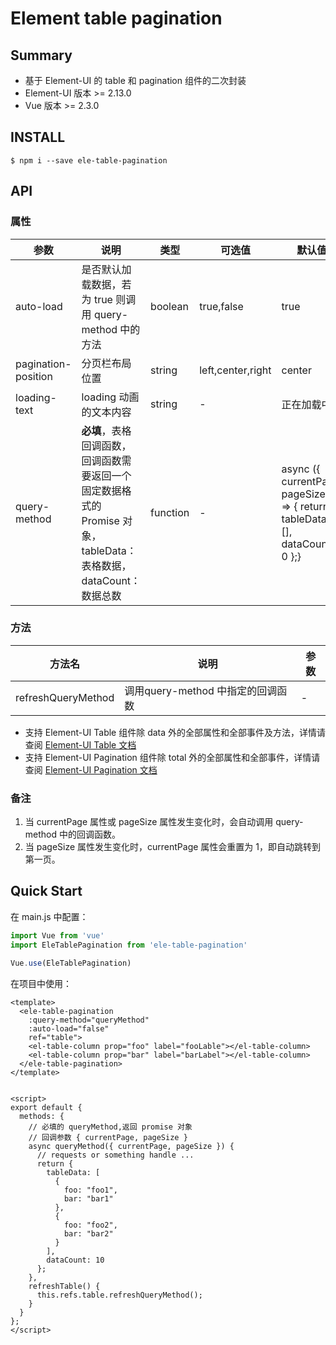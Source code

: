 # Element table pagination

## Summary
* 基于 Element-UI 的 table 和 pagination 组件的二次封装
* Element-UI 版本 >= 2.13.0
* Vue 版本 >= 2.3.0



## INSTALL

```
$ npm i --save ele-table-pagination
```



## API

### 属性

| 参数 | 说明 | 类型 | 可选值 | 默认值 |
| ---- | ---- | ---- | ------ | ------ |
| auto-load | 是否默认加载数据，若为 true 则调用 query-method 中的方法 | boolean | true,false |true|
| pagination-position | 分页栏布局位置 | string | left,center,right |center|
| loading-text | loading 动画的文本内容 | string | - |正在加载中|
| query-method | **必填**，表格回调函数，回调函数需要返回一个 固定数据格式的 Promise 对象，tableData：表格数据，dataCount：数据总数 | function | - |async ({ currentPage, pageSize }) => { return { tableData: [], dataCount: 0 };}|



### 方法

| 方法名             | 说明                              | 参数 |
| ------------------ | --------------------------------- | ---- |
| refreshQueryMethod | 调用query-method 中指定的回调函数 | -    |

* 支持 Element-UI Table 组件除 data 外的全部属性和全部事件及方法，详情请查阅 [Element-UI Table 文档](https://github.com/ElemeFE/element/blob/dev/examples/docs/zh-CN/table.md#table-attributes)
* 支持 Element-UI Pagination 组件除 total 外的全部属性和全部事件，详情请查阅 [Element-UI Pagination 文档](https://github.com/ElemeFE/element/blob/dev/examples/docs/zh-CN/pagination.md)



### 备注

1. 当 currentPage 属性或 pageSize 属性发生变化时，会自动调用 query-method 中的回调函数。
2. 当 pageSize 属性发生变化时，currentPage 属性会重置为 1，即自动跳转到第一页。



## Quick Start

在 main.js 中配置：

```javascript
import Vue from 'vue'
import EleTablePagination from 'ele-table-pagination'

Vue.use(EleTablePagination)
```



在项目中使用：

```vue
<template>
  <ele-table-pagination 
    :query-method="queryMethod"
    :auto-load="false"
    ref="table">
    <el-table-column prop="foo" label="fooLable"></el-table-column>
    <el-table-column prop="bar" label="barLabel"></el-table-column>
  </ele-table-pagination>
</template>


<script>
export default {
  methods: {
    // 必填的 queryMethod,返回 promise 对象
    // 回调参数 { currentPage, pageSize }
    async queryMethod({ currentPage, pageSize }) {
      // requests or something handle ...
      return {
        tableData: [
          {
            foo: "foo1",
            bar: "bar1"
          },
          {
            foo: "foo2",
            bar: "bar2"
          }
        ],
        dataCount: 10
      };
    },
    refreshTable() {
      this.refs.table.refreshQueryMethod();
    }
  }
};
</script>
```




